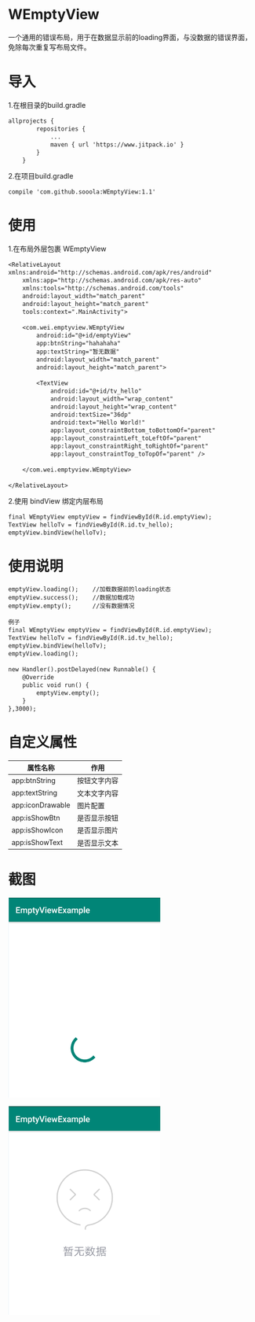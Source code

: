# WEmptyView
一个通用的错误布局，用于在数据显示前的loading界面，与没数据的错误界面，免除每次重复写布局文件。

# 导入  
1.在根目录的build.gradle 
```
allprojects {
		repositories {
			...
			maven { url 'https://www.jitpack.io' }
		}
	}
```
2.在项目build.gradle 
```
compile 'com.github.sooola:WEmptyView:1.1'
```

# 使用   
1.在布局外层包裹 WEmptyView
```
<RelativeLayout xmlns:android="http://schemas.android.com/apk/res/android"
    xmlns:app="http://schemas.android.com/apk/res-auto"
    xmlns:tools="http://schemas.android.com/tools"
    android:layout_width="match_parent"
    android:layout_height="match_parent"
    tools:context=".MainActivity">

    <com.wei.emptyview.WEmptyView
        android:id="@+id/emptyView"
        app:btnString="hahahaha"
        app:textString="暂无数据"
        android:layout_width="match_parent"
        android:layout_height="match_parent">

        <TextView
            android:id="@+id/tv_hello"
            android:layout_width="wrap_content"
            android:layout_height="wrap_content"
            android:textSize="36dp"
            android:text="Hello World!"
            app:layout_constraintBottom_toBottomOf="parent"
            app:layout_constraintLeft_toLeftOf="parent"
            app:layout_constraintRight_toRightOf="parent"
            app:layout_constraintTop_toTopOf="parent" />

    </com.wei.emptyview.WEmptyView>

</RelativeLayout>
```

2.使用 bindView 绑定内层布局
```
final WEmptyView emptyView = findViewById(R.id.emptyView);
TextView helloTv = findViewById(R.id.tv_hello);
emptyView.bindView(helloTv);
```
# 使用说明
```
emptyView.loading();    //加载数据前的loading状态
emptyView.success();    //数据加载成功
emptyView.empty();      //没有数据情况

例子
final WEmptyView emptyView = findViewById(R.id.emptyView);
TextView helloTv = findViewById(R.id.tv_hello);
emptyView.bindView(helloTv);
emptyView.loading();

new Handler().postDelayed(new Runnable() {
    @Override
    public void run() {
        emptyView.empty();
    }
},3000);
```

# 自定义属性
| 属性名称 | 作用 | 
| ------ | ------ |
| app:btnString | 按钮文字内容 | 
| app:textString | 文本文字内容 | 
| app:iconDrawable | 图片配置 | 
| app:isShowBtn | 是否显示按钮 | 
| app:isShowIcon | 是否显示图片 | 
| app:isShowText | 是否显示文本 | 

# 截图  
![image](https://github.com/sooola/WEmptyView/blob/master/screenshots/loading.png)

![image](https://github.com/sooola/WEmptyView/blob/master/screenshots/empty.png)




